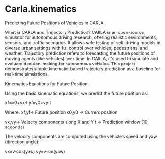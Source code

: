 # Carla.kinematics
Predicting Future Positions of Vehicles in CARLA 

What is CARLA and Trajectory Prediction?
CARLA is an open-source simulator for autonomous driving research, offering realistic environments, sensors, and traffic scenarios.
It allows safe testing of self-driving models in diverse urban settings with full control over vehicles, pedestrians, and weather.
Trajectory prediction refers to forecasting the future positions of moving agents (like vehicles) over time.
In CARLA, it's used to simulate and evaluate decision-making for autonomous vehicles.
This project demonstrates simple kinematic-based trajectory prediction as a baseline for real-time simulations.




Kinematics Equations for Future Position 

Using the basic kinematic equations, we predict the future position as:

xf=x0+vx⋅t
yf=y0+vy⋅t

Where:
xf,yf→ Future position
x0,y0​ → Current position

vx,vy→ Velocity components along X and Y
t → Prediction window (10 seconds)

The velocity components are computed using the vehicle’s speed and yaw (direction angle):

vx=v⋅cos⁡(yaw)
vy=v⋅sin⁡(yaw)
